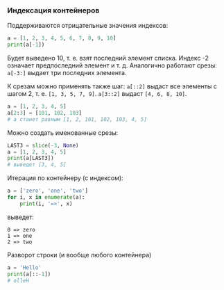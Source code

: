 ### Индексация контейнеров

Поддерживаются отрицательные значения индексов:
```python
a = [1, 2, 3, 4, 5, 6, 7, 8, 9, 10]
print(a[-1])
```
Будет выведено 10, т. е. взят последний элемент списка. Индекс -2 означает предпоследний элемент и т. д. Аналогично работают срезы: `a[-3:]` выдает три последних элемента.

К срезам можно применять также шаг: `a[::2]` выдаст все элементы с шагом 2, т. е. `[1, 3, 5, 7, 9]`. `a[3::2]` выдаст `[4, 6, 8, 10]`.

```python
a = [1, 2, 3, 4, 5]
a[2:3] = [101, 102, 103]
# a станет равным [1, 2, 101, 102, 103, 4, 5]
```

Можно создать именованные срезы:

```python
LAST3 = slice(-3, None)
a = [1, 2, 3, 4, 5]
print(a[LAST3])
# выведет [3, 4, 5]
```

Итерация по контейнеру (с индексом):
```python
a = ['zero', 'one', 'two']
for i, x in enumerate(a):
    print(i, '=>', x)
```
выведет:
```text
0 => zero
1 => one
2 => two
```

Разворот строки (и вообще любого контейнера)

```python
a = 'Hello'
print(a[::-1])
# olleH
```